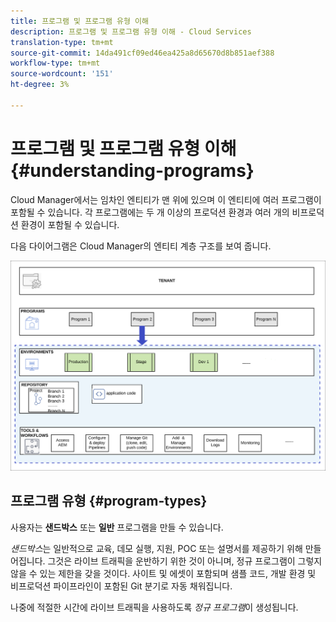 ```yaml
---
title: 프로그램 및 프로그램 유형 이해
description: 프로그램 및 프로그램 유형 이해 - Cloud Services
translation-type: tm+mt
source-git-commit: 14da491cf09ed46ea425a8d65670d8b851aef388
workflow-type: tm+mt
source-wordcount: '151'
ht-degree: 3%

---
```



# 프로그램 및 프로그램 유형 이해 {#understanding-programs}

Cloud Manager에서는 임차인 엔티티가 맨 위에 있으며 이 엔티티에 여러 프로그램이 포함될 수 있습니다.  각 프로그램에는 두 개 이상의 프로덕션 환경과 여러 개의 비프로덕션 환경이 포함될 수 있습니다.

다음 다이어그램은 Cloud Manager의 엔티티 계층 구조를 보여 줍니다.

![이미지](assets/program-types1.png)

## 프로그램 유형 {#program-types}

사용자는 **샌드박스** 또는 **일반** 프로그램을 만들 수 있습니다.

*샌드박스*&#x200B;는 일반적으로 교육, 데모 실행, 지원, POC 또는 설명서를 제공하기 위해 만들어집니다. 그것은 라이브 트래픽을 운반하기 위한 것이 아니며, 정규 프로그램이 그렇지 않을 수 있는 제한을 갖을 것이다. 사이트 및 에셋이 포함되며 샘플 코드, 개발 환경 및 비프로덕션 파이프라인이 포함된 Git 분기로 자동 채워집니다.

나중에 적절한 시간에 라이브 트래픽을 사용하도록 *정규 프로그램*&#x200B;이 생성됩니다.